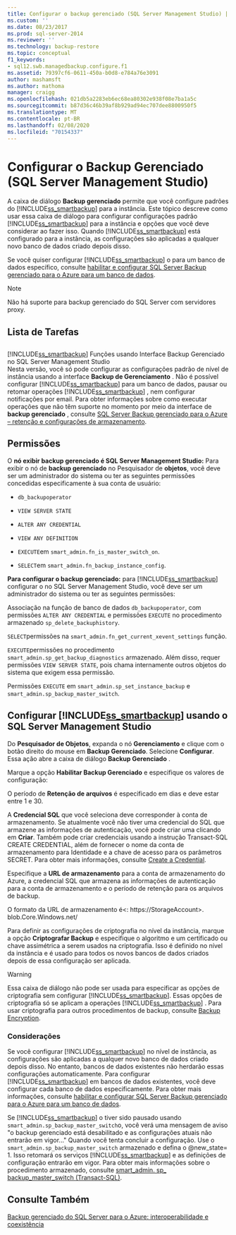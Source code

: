 ```yaml
---
title: Configurar o backup gerenciado (SQL Server Management Studio) | Microsoft Docs
ms.custom: ''
ms.date: 08/23/2017
ms.prod: sql-server-2014
ms.reviewer: ''
ms.technology: backup-restore
ms.topic: conceptual
f1_keywords:
- sql12.swb.managedbackup.configure.f1
ms.assetid: 79397cf6-0611-450a-b0d8-e784a76e3091
author: mashamsft
ms.author: mathoma
manager: craigg
ms.openlocfilehash: 021db5a2283eb6ec68ea80302e938f08e7ba1a5c
ms.sourcegitcommit: b87d36c46b39af8b929ad94ec707dee8800950f5
ms.translationtype: MT
ms.contentlocale: pt-BR
ms.lasthandoff: 02/08/2020
ms.locfileid: "70154337"
---
```

# <a name="configure-managed-backup-sql-server-management-studio"></a>Configurar o Backup Gerenciado (SQL Server Management Studio)
  A caixa de diálogo **Backup gerenciado** permite que você configure padrões do [!INCLUDE[ss_smartbackup](../includes/ss-smartbackup-md.md)] para a instância. Este tópico descreve como usar essa caixa de diálogo para configurar configurações padrão [!INCLUDE[ss_smartbackup](../includes/ss-smartbackup-md.md)] para a instância e opções que você deve considerar ao fazer isso. Quando [!INCLUDE[ss_smartbackup](../includes/ss-smartbackup-md.md)] está configurado para a instância, as configurações são aplicadas a qualquer novo banco de dados criado depois disso.  
  
 Se você quiser configurar [!INCLUDE[ss_smartbackup](../includes/ss-smartbackup-md.md)] o para um banco de dados específico, consulte [habilitar e configurar SQL Server Backup gerenciado para o Azure para um banco de dados](../../2014/database-engine/sql-server-managed-backup-to-windows-azure-retention-and-storage-settings.md#DatabaseConfigure).  
 
> [!NOTE] 
> Não há suporte para backup gerenciado do SQL Server com servidores proxy. 
  
## <a name="task-list"></a>Lista de Tarefas  
  
## <a name="includess_smartbackupincludesss-smartbackup-mdmd-functions-using-managed-backup-interface-in-sql-server-management-studio"></a>
  [!INCLUDE[ss_smartbackup](../includes/ss-smartbackup-md.md)] Funções usando Interface Backup Gerenciado no SQL Server Management Studio  
 Nesta versão, você só pode configurar as configurações padrão de nível de instância usando a interface **Backup de Gerenciamento** . Não é possível configurar [!INCLUDE[ss_smartbackup](../includes/ss-smartbackup-md.md)] para um banco de dados, pausar ou retomar operações [!INCLUDE[ss_smartbackup](../includes/ss-smartbackup-md.md)] , nem configurar notificações por email. Para obter informações sobre como executar operações que não têm suporte no momento por meio da interface de **backup gerenciado** , consulte [SQL Server Backup gerenciado para o Azure – retenção e configurações de armazenamento](../../2014/database-engine/sql-server-managed-backup-to-windows-azure-retention-and-storage-settings.md).  
  
## <a name="permissions"></a>Permissões  
 O **nó exibir backup gerenciado é SQL Server Management Studio:** Para exibir o nó de **backup gerenciado** no Pesquisador de **objetos**, você deve ser um administrador do sistema ou ter as seguintes permissões concedidas especificamente à sua conta de usuário:  
  
-   `db_backupoperator`  
  
-   `VIEW SERVER STATE`  
  
-   `ALTER ANY CREDENTIAL`  
  
-   `VIEW ANY DEFINITION`  
  
-   `EXECUTE`em `smart_admin.fn_is_master_switch_on`.  
  
-   `SELECT`em `smart_admin.fn_backup_instance_config`.  
  
 **Para configurar o backup gerenciado:** para [!INCLUDE[ss_smartbackup](../includes/ss-smartbackup-md.md)] configurar o no SQL Server Management Studio, você deve ser um administrador do sistema ou ter as seguintes permissões:  
  
 Associação na função de banco de dados `db_backupoperator`, com permissões `ALTER ANY CREDENTIAL` e permissões `EXECUTE` no procedimento armazenado `sp_delete_backuphistory`.  
  
 `SELECT`permissões na `smart_admin.fn_get_current_xevent_settings` função.  
  
 `EXECUTE`permissões no procedimento `smart_admin.sp_get_backup_diagnostics` armazenado. Além disso, requer permissões `VIEW SERVER STATE`, pois chama internamente outros objetos do sistema que exigem essa permissão.  
  
 Permissões `EXECUTE` em `smart_admin.sp_set_instance_backup` e `smart_admin.sp_backup_master_switch`.  
  
## <a name="configure-includess_smartbackupincludesss-smartbackup-mdmd-using-sql-server-management-studio"></a>Configurar [!INCLUDE[ss_smartbackup](../includes/ss-smartbackup-md.md)] usando o SQL Server Management Studio  
 Do **Pesquisador de Objetos**, expanda o nó **Gerenciamento** e clique com o botão direito do mouse em **Backup Gerenciado**. Selecione **Configurar**. Essa ação abre a caixa de diálogo **Backup Gerenciado** .  
  
 Marque a opção **Habilitar Backup Gerenciado** e especifique os valores de configuração:  
  
 O período de **Retenção de arquivos** é especificado em dias e deve estar entre 1 e 30.  
  
 A **Credencial SQL** que você seleciona deve corresponder à conta de armazenamento. Se atualmente você não tiver uma credencial do SQL que armazene as informações de autenticação, você pode criar uma clicando em **Criar**. Também pode criar credenciais usando a instrução Transact-SQL CREATE CREDENTIAL, além de fornecer o nome da conta de armazenamento para Identidade e a chave de acesso para os parâmetros SECRET. Para obter mais informações, consulte [Create a Credential](../relational-databases/backup-restore/sql-server-backup-to-url.md#credential).  
  
 Especifique a **URL de armazenamento** para a conta de armazenamento do Azure, a credencial SQL que armazena as informações de autenticação para a conta de armazenamento e o período de retenção para os arquivos de backup.  
  
 O formato da URL de armazenamento é\<: https://StorageAccount>. blob.Core.Windows.net/  
  
 Para definir as configurações de criptografia no nível da instância, marque a opção **Criptografar Backup** e especifique o algoritmo e um certificado ou chave assimétrica a serem usados na criptografia.  Isso é definido no nível da instância e é usado para todos os novos bancos de dados criados depois de essa configuração ser aplicada.  
  
> [!WARNING]  
>  Essa caixa de diálogo não pode ser usada para especificar as opções de criptografia sem configurar [!INCLUDE[ss_smartbackup](../includes/ss-smartbackup-md.md)]. Essas opções de criptografia só se aplicam a operações [!INCLUDE[ss_smartbackup](../includes/ss-smartbackup-md.md)] . Para usar criptografia para outros procedimentos de backup, consulte [Backup Encryption](../relational-databases/backup-restore/backup-encryption.md).  
  
### <a name="considerations"></a>Considerações  
 Se você configurar [!INCLUDE[ss_smartbackup](../includes/ss-smartbackup-md.md)] no nível de instância, as configurações são aplicadas a qualquer novo banco de dados criado depois disso.  No entanto, bancos de dados existentes não herdarão essas configurações automaticamente. Para configurar [!INCLUDE[ss_smartbackup](../includes/ss-smartbackup-md.md)] em bancos de dados existentes, você deve configurar cada banco de dados especificamente. Para obter mais informações, consulte [habilitar e configurar SQL Server Backup gerenciado para o Azure para um banco de dados](../../2014/database-engine/sql-server-managed-backup-to-windows-azure-retention-and-storage-settings.md#DatabaseConfigure).  
  
 Se [!INCLUDE[ss_smartbackup](../includes/ss-smartbackup-md.md)] o tiver sido pausado usando `smart_admin.sp_backup_master_switch`o, você verá uma mensagem de aviso "o backup gerenciado está desabilitado e as configurações atuais não entrarão em vigor..." Quando você tenta concluir a configuração. Use o `smart_admin.sp_backup_master_switch` armazenado e defina o @new_state= 1. Isso retomará os serviços [!INCLUDE[ss_smartbackup](../includes/ss-smartbackup-md.md)] e as definições de configuração entrarão em vigor. Para obter mais informações sobre o procedimento armazenado, consulte [smart_admin. sp_ backup_master_switch &#40;Transact-SQL&#41;](/sql/relational-databases/system-stored-procedures/managed-backup-sp-backup-master-switch-transact-sql).  
  
## <a name="see-also"></a>Consulte Também  
 [Backup gerenciado do SQL Server para o Azure: interoperabilidade e coexistência](../../2014/database-engine/sql-server-managed-backup-to-windows-azure-interoperability-and-coexistence.md)  
  
  
